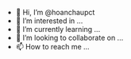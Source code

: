 - 👋 Hi, I’m @hoanchaupct
- 👀 I’m interested in ...
- 🌱 I’m currently learning ...
- 💞️ I’m looking to collaborate on ...
- 📫 How to reach me ...

<!---
hoanchaupct/hoanchaupct is a ✨ special ✨ repository because its `README.md` (this file) appears on your GitHub profile.
You can click the Preview link to take a look at your changes.
--->
